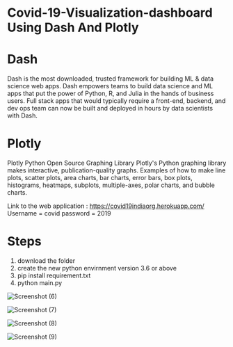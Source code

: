 # Covid-19-Visualization-dashboard Using Dash And Plotly

# Dash 
Dash is the most downloaded, trusted framework for building ML & data science web apps.
Dash empowers teams to build data science and ML apps that put the power of Python, R, and Julia in the hands of business users. Full stack apps that would typically require a front-end, backend, and dev ops team can now be built and deployed in hours by data scientists with Dash.

# Plotly
Plotly Python Open Source Graphing Library
Plotly's Python graphing library makes interactive, publication-quality graphs. Examples of how to make line plots, scatter plots, area charts, bar charts, error bars, box plots, histograms, heatmaps, subplots, multiple-axes, polar charts, and bubble charts.


Link to the web application : https://covid19indiaorg.herokuapp.com/
Username = covid
password = 2019

# Steps
1. download the folder
2. create the new python envirnment version 3.6 or above
3. pip install requirement.txt
4. python main.py




![Screenshot (6)](https://user-images.githubusercontent.com/56173595/94290405-c33d7f80-ff77-11ea-8cbf-5e9ff7c1b012.png)


![Screenshot (7)](https://user-images.githubusercontent.com/56173595/94290421-c8023380-ff77-11ea-9243-8f05d89d61ab.png)


![Screenshot (8)](https://user-images.githubusercontent.com/56173595/94290427-c9336080-ff77-11ea-85bd-966da7cc5f42.png)


![Screenshot (9)](https://user-images.githubusercontent.com/56173595/94290429-c9cbf700-ff77-11ea-9d9b-e4ddc6423a03.png)
